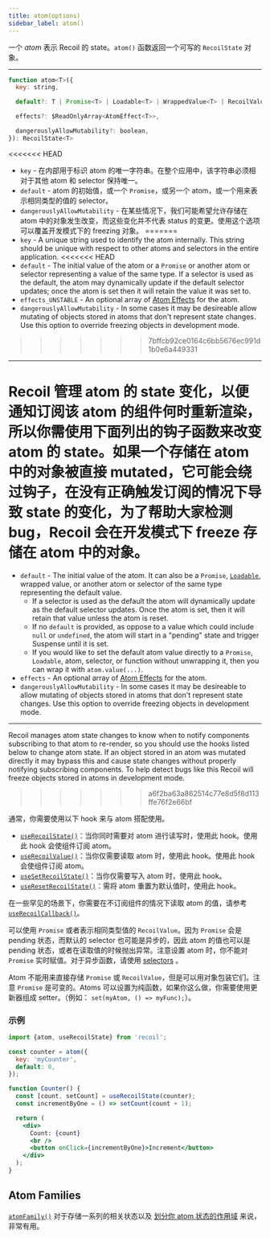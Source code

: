 ```yaml
---
title: atom(options)
sidebar_label: atom()
---
```


一个 *atom* 表示 Recoil 的 state。`atom()` 函数返回一个可写的 `RecoilState` 对象。

---

```jsx
function atom<T>({
  key: string,

  default?: T | Promise<T> | Loadable<T> | WrappedValue<T> | RecoilValue<T>,

  effects?: $ReadOnlyArray<AtomEffect<T>>,

  dangerouslyAllowMutability?: boolean,
}): RecoilState<T>
```

<<<<<<< HEAD
  - `key` - 在内部用于标识 atom 的唯一字符串。在整个应用中，该字符串必须相对于其他 atom 和 selector 保持唯一。
  - `default` - atom 的初始值，或一个 `Promise`，或另一个 atom，或一个用来表示相同类型的值的 selector。
  - `dangerouslyAllowMutability` - 在某些情况下，我们可能希望允许存储在 atom 中的对象发生改变，而这些变化并不代表 status 的变更。使用这个选项可以覆盖开发模式下的 freezing 对象。
=======
  - `key` - A unique string used to identify the atom internally. This string should be unique with respect to other atoms and selectors in the entire application.
<<<<<<< HEAD
  - `default` - The initial value of the atom or a `Promise` or another atom or selector representing a value of the same type.  If a selector is used as the default, the atom may dynamically update if the default selector updates; once the atom is set then it will retain the value it was set to.
  - `effects_UNSTABLE` - An optional array of [Atom Effects](/docs/guides/atom-effects) for the atom.
  - `dangerouslyAllowMutability` - In some cases it may be desireable allow mutating of objects stored in atoms that don't represent state changes.  Use this option to override freezing objects in development mode.
>>>>>>> 7bffcb92ce0164c6bb5676ec991d1b0e6a449331

---

Recoil 管理 atom 的 state 变化，以便通知订阅该 atom 的组件何时重新渲染，所以你需使用下面列出的钩子函数来改变 atom 的 state。如果一个存储在 atom 中的对象被直接 mutated，它可能会绕过钩子，在没有正确触发订阅的情况下导致 state 的变化，为了帮助大家检测 bug，Recoil 会在开发模式下 freeze 存储在 atom 中的对象。
=======
  - `default` - The initial value of the atom.  It can also be a `Promise`, [`Loadable`](/docs/api-reference/core/Loadable), wrapped value, or another atom or selector of the same type representing the default value.
    - If a selector is used as the default the atom will dynamically update as the default selector updates.  Once the atom is set, then it will retain that value unless the atom is reset.
    - If no `default` is provided, as oppose to a value which could include `null` or `undefined`, the atom will start in a "pending" state and trigger Suspense until it is set.
    - If you would like to set the default atom value directly to a `Promise`, `Loadable`, atom, selector, or function without unwrapping it, then you can wrap it with `atom.value(...)`.
  - `effects` - An optional array of [Atom Effects](/docs/guides/atom-effects) for the atom.
  - `dangerouslyAllowMutability` - In some cases it may be desireable to allow mutating of objects stored in atoms that don't represent state changes.  Use this option to override freezing objects in development mode.

---

Recoil manages atom state changes to know when to notify components subscribing to that atom to re-render, so you should use the hooks listed below to change atom state.  If an object stored in an atom was mutated directly it may bypass this and cause state changes without properly notifying subscribing components.  To help detect bugs like this Recoil will freeze objects stored in atoms in development mode.
>>>>>>> a6f2ba63a862514c77e8d5f8d113ffe76f2e66bf

通常，你需要使用以下 hook 来与 atom 搭配使用。

- [`useRecoilState()`](/docs/api-reference/core/useRecoilState)：当你同时需要对 atom 进行读写时，使用此 hook。使用此 hook 会使组件订阅 atom。
- [`useRecoilValue()`](/docs/api-reference/core/useRecoilValue)：当你仅需要读取 atom 时，使用此 hook。使用此 hook 会使组件订阅 atom。
- [`useSetRecoilState()`](/docs/api-reference/core/useSetRecoilState)：当你仅需要写入 atom 时，使用此 hook。
- [`useResetRecoilState()`](/docs/api-reference/core/useResetRecoilState)：需将 atom 重置为默认值时，使用此 hook。

在一些罕见的场景下，你需要在不订阅组件的情况下读取 atom 的值，请参考 [`useRecoilCallback()`](/docs/api-reference/core/useRecoilCallback)。

可以使用 `Promise` 或者表示相同类型值的 `RecoilValue`。因为 `Promise` 会是 pending 状态，而默认的 selector 也可能是异步的，因此 atom 的值也可以是 pending 状态，或者在读取值的时候抛出异常。注意设置 atom 时，你不能对 `Promise` 实时赋值。对于异步函数，请使用 [selectors](/docs/api-reference/core/selector) 。

Atom 不能用来直接存储 `Promise` 或 `RecoilValue`，但是可以用对象包装它们。注意 `Promise` 是可变的。Atoms 可以设置为纯函数，如果你这么做，你需要使用更新器组成 setter。（例如： `set(myAtom, () => myFunc);`）。

### 示例

```jsx
import {atom, useRecoilState} from 'recoil';

const counter = atom({
  key: 'myCounter',
  default: 0,
});

function Counter() {
  const [count, setCount] = useRecoilState(counter);
  const incrementByOne = () => setCount(count + 1);

  return (
    <div>
      Count: {count}
      <br />
      <button onClick={incrementByOne}>Increment</button>
    </div>
  );
}
```

## Atom Families

[`atomFamily()`](/docs/api-reference/utils/atomFamily) 对于存储一系列的相关状态以及 [划分你 atom 状态的作用域](/docs/api-reference/utils/atomFamily#scoped-atoms) 来说，非常有用。
